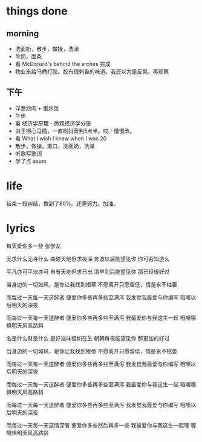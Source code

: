 # things done
## morning
* 洗面奶，散步，做操，洗澡
* 牛奶，面条
* 看 McDonald's behind the arches 完成
* 物业来给马桶打胶。胶有很刺鼻的味道。我还以为是反臭。再观察

## 下午
* 洋葱炒肉 + 蛋炒饭
* 午休
* 看 经济学原理 - 微观经济学分册
* 由于担心马桶，一直刷抖音到5点半。哎！慢慢改。
* 看 What I wish I knew when I was 20
* 散步，做操，漱口，洗面奶，洗澡
* 听歌写歌词
* 学了点 axum

# life
结束一段纠结，做到了80%。还需努力。加油。

# lyrics
每天爱你多一些
  张学友

无求什么无寻什么
突破天地但求夜深
奔波以后能望见你
你可否知道么

平凡亦可平淡亦可
自有天地但求日出
清早到后能望见你
那已经很好过

当身边的一切如风，是你让我找到根蒂
不愿离开只愿留低，情是永不枯萎

而每过一天每一天这醉者
便爱你多些再多些至满泻
我发觉我最爱与你编写
哦噢以后明天的深夜

而每过一天每一天这醉者
便爱你多些再多些至满泻
我最爱你与我这生一起
哦噢哪惧明天风高路斜

名是什么财是什么
是好滋味但如在生
朝朝每夜能望见你
那更加的好过

当身边的一切如风，是你让我找到根蒂
不愿离开只愿留低，情是永不枯萎

而每过一天每一天这醉者
便爱你多些再多些至满泻
我发觉我最爱与你编写
哦噢以后明天的深夜

而每过一天每一天这醉者
便爱你多些再多些至满泻
我最爱你与我这生一起
哦噢哪惧明天风高路斜

而每过一天每一天这醉者
便爱你多些再多些至满泻
我发觉我最爱与你编写
哦噢以后明天的深夜

而每过一天每一天这情深者
便爱你多些然后再多一些
我最爱你与我这生一起喔 喔
哪惧明天风高路斜
